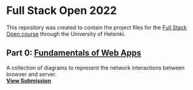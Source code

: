 # Full Stack Open 2022
This repository was created to contain the project files for the [Full Stack Open course](https://fullstackopen.com/en/ "Full Stack Open course") through the University of Helsinki. 

## Part 0: [Fundamentals of Web Apps](https://fullstackopen.com/en/part0/fundamentals_of_web_apps "Fundamentals of Web Apps")
A collection of diagrams to represent the network interactions between browser and server.  
**[View Submission](https://github.com/rmolu/full-stack-open/tree/main/part0 "Solutions")**